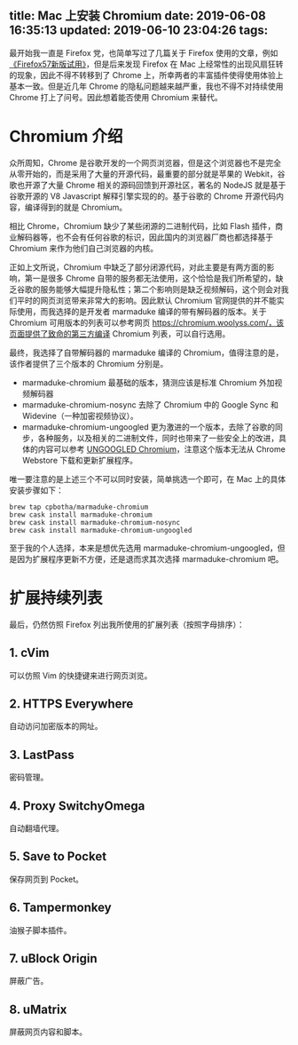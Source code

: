 title: Mac 上安装 Chromium
date: 2019-06-08 16:35:13
updated: 2019-06-10 23:04:26
tags:
---

最开始我一直是 Firefox 党，也简单写过了几篇关于 Firefox 使用的文章，例如[《Firefox57新版试用》](/2017/11/26/Firefox57/)，但是后来发现 Firefox 在 Mac 上经常性的出现风扇狂转的现象，因此不得不转移到了 Chrome 上，所幸两者的丰富插件使得使用体验上基本一致。但是近几年 Chrome 的隐私问题越来越严重，我也不得不对持续使用 Chrome 打上了问号。因此想着能否使用 Chromium 来替代。

# Chromium 介绍

众所周知，Chrome 是谷歌开发的一个网页浏览器，但是这个浏览器也不是完全从零开始的，而是采用了大量的开源代码，最重要的部分就是苹果的 Webkit，谷歌也开源了大量 Chrome 相关的源码回馈到开源社区，著名的 NodeJS 就是基于谷歌开源的 V8 Javascript 解释引擎实现的的。基于谷歌的 Chrome 开源代码内容，编译得到的就是 Chromium。

相比 Chrome，Chromium 缺少了某些闭源的二进制代码，比如 Flash 插件，商业解码器等，也不会有任何谷歌的标识，因此国内的浏览器厂商也都选择基于 Chromium 来作为他们自己浏览器的内核。

正如上文所说，Chromium 中缺乏了部分闭源代码，对此主要是有两方面的影响，第一是很多 Chrome 自带的服务都无法使用，这个恰恰是我们所希望的，缺乏谷歌的服务能够大幅提升隐私性；第二个影响则是缺乏视频解码，这个则会对我们平时的网页浏览带来非常大的影响。因此默认 Chromium 官网提供的并不能实际使用，而我选择的是开发者 marmaduke 编译的带有解码器的版本。关于 Chromium 可用版本的列表可以参考网页 https://chromium.woolyss.com/，该页面提供了致命的第三方编译 Chromium 列表，可以自行选用。

最终，我选择了自带解码器的 marmaduke 编译的 Chromium，值得注意的是，该作者提供了三个版本的 Chromium 分别是。

* marmaduke-chromium 最基础的版本，猜测应该是标准 Chromium 外加视频解码器
* marmaduke-chromium-nosync 去除了 Chromium 中的 Google Sync 和 Widevine（一种加密视频协议）。
* marmaduke-chromium-ungoogled 更为激进的一个版本，去除了谷歌的同步，各种服务，以及相关的二进制文件，同时也带来了一些安全上的改进，具体的内容可以参考 [UNGOOGLED Chromium](https://github.com/Eloston/ungoogled-chromium/blob/master/README.md)，注意这个版本无法从 Chrome Webstore 下载和更新扩展程序。 

唯一要注意的是上述三个不可以同时安装，简单挑选一个即可，在 Mac 上的具体安装步骤如下：

```
brew tap cpbotha/marmaduke-chromium
brew cask install marmaduke-chromium
brew cask install marmaduke-chromium-nosync
brew cask install marmaduke-chromium-ungoogled
```

至于我的个人选择，本来是想优先选用 marmaduke-chromium-ungoogled，但是因为扩展程序更新不方便，还是退而求其次选择 marmaduke-chromium 吧。

# 扩展持续列表

最后，仍然仿照 Firefox 列出我所使用的扩展列表（按照字母排序）：

## 1. cVim

可以仿照 Vim 的快捷键来进行网页浏览。

## 2. HTTPS Everywhere

自动访问加密版本的网址。

## 3. LastPass

密码管理。

## 4. Proxy SwitchyOmega

自动翻墙代理。

## 5. Save to Pocket

保存网页到 Pocket。

## 6. Tampermonkey

油猴子脚本插件。

## 7. uBlock Origin

屏蔽广告。

## 8. uMatrix

屏蔽网页内容和脚本。

